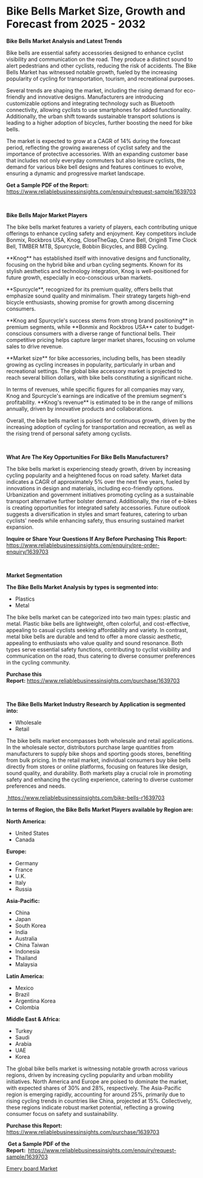 <p><h1>Bike Bells Market Size, Growth and Forecast from 2025 - 2032</h1></p><p><strong>Bike Bells Market Analysis and Latest Trends</strong></p>
<p><p>Bike bells are essential safety accessories designed to enhance cyclist visibility and communication on the road. They produce a distinct sound to alert pedestrians and other cyclists, reducing the risk of accidents. The Bike Bells Market has witnessed notable growth, fueled by the increasing popularity of cycling for transportation, tourism, and recreational purposes.</p><p>Several trends are shaping the market, including the rising demand for eco-friendly and innovative designs. Manufacturers are introducing customizable options and integrating technology such as Bluetooth connectivity, allowing cyclists to use smartphones for added functionality. Additionally, the urban shift towards sustainable transport solutions is leading to a higher adoption of bicycles, further boosting the need for bike bells.</p><p>The market is expected to grow at a CAGR of 14% during the forecast period, reflecting the growing awareness of cyclist safety and the importance of protective accessories. With an expanding customer base that includes not only everyday commuters but also leisure cyclists, the demand for various bike bell designs and features continues to evolve, ensuring a dynamic and progressive market landscape.</p></p>
<p><strong>Get a Sample PDF of the Report:&nbsp;</strong> <a href="https://www.reliablebusinessinsights.com/enquiry/request-sample/1639703?utm_campaign=2226&utm_medium=2&utm_source=Github&utm_content=ia&utm_term=08022025&utm_id=bike-bells">https://www.reliablebusinessinsights.com/enquiry/request-sample/1639703</a></p>
<p>&nbsp;</p>
<p><strong>Bike Bells Major Market Players</strong></p>
<p><p>The bike bells market features a variety of players, each contributing unique offerings to enhance cycling safety and enjoyment. Key competitors include Bonmix, Rockbros USA, Knog, CloseTheGap, Crane Bell, Origin8 Time Clock Bell, TIMBER MTB, Spurcycle, Bobbin Bicycles, and BBB Cycling.</p><p>**Knog** has established itself with innovative designs and functionality, focusing on the hybrid bike and urban cycling segments. Known for its stylish aesthetics and technology integration, Knog is well-positioned for future growth, especially in eco-conscious urban markets. </p><p>**Spurcycle**, recognized for its premium quality, offers bells that emphasize sound quality and minimalism. Their strategy targets high-end bicycle enthusiasts, showing promise for growth among discerning consumers. </p><p>**Knog and Spurcycle's success stems from strong brand positioning** in premium segments, while **Bonmix and Rockbros USA** cater to budget-conscious consumers with a diverse range of functional bells. Their competitive pricing helps capture larger market shares, focusing on volume sales to drive revenue.</p><p>**Market size** for bike accessories, including bells, has been steadily growing as cycling increases in popularity, particularly in urban and recreational settings. The global bike accessory market is projected to reach several billion dollars, with bike bells constituting a significant niche.</p><p>In terms of revenues, while specific figures for all companies may vary, Knog and Spurcycle's earnings are indicative of the premium segment's profitability. **Knog's revenue** is estimated to be in the range of millions annually, driven by innovative products and collaborations. </p><p>Overall, the bike bells market is poised for continuous growth, driven by the increasing adoption of cycling for transportation and recreation, as well as the rising trend of personal safety among cyclists.</p></p>
<p>&nbsp;</p>
<p><strong>What Are The Key Opportunities For Bike Bells Manufacturers?</strong></p>
<p><p>The bike bells market is experiencing steady growth, driven by increasing cycling popularity and a heightened focus on road safety. Market data indicates a CAGR of approximately 5% over the next five years, fueled by innovations in design and materials, including eco-friendly options. Urbanization and government initiatives promoting cycling as a sustainable transport alternative further bolster demand. Additionally, the rise of e-bikes is creating opportunities for integrated safety accessories. Future outlook suggests a diversification in styles and smart features, catering to urban cyclists' needs while enhancing safety, thus ensuring sustained market expansion.</p></p>
<p><strong>Inquire or Share Your Questions If Any Before Purchasing This Report:</strong> <a href="https://www.reliablebusinessinsights.com/enquiry/pre-order-enquiry/1639703?utm_campaign=2226&utm_medium=2&utm_source=Github&utm_content=ia&utm_term=08022025&utm_id=bike-bells">https://www.reliablebusinessinsights.com/enquiry/pre-order-enquiry/1639703</a></p>
<p>&nbsp;</p>
<p><strong>Market Segmentation</strong></p>
<p><strong>The Bike Bells Market Analysis by types is segmented into:</strong></p>
<p><ul><li>Plastics</li><li>Metal</li></ul></p>
<p><p>The bike bells market can be categorized into two main types: plastic and metal. Plastic bike bells are lightweight, often colorful, and cost-effective, appealing to casual cyclists seeking affordability and variety. In contrast, metal bike bells are durable and tend to offer a more classic aesthetic, appealing to enthusiasts who value quality and sound resonance. Both types serve essential safety functions, contributing to cyclist visibility and communication on the road, thus catering to diverse consumer preferences in the cycling community.</p></p>
<p><strong>Purchase this Report:&nbsp;</strong><a href="https://www.reliablebusinessinsights.com/purchase/1639703?utm_campaign=2226&utm_medium=2&utm_source=Github&utm_content=ia&utm_term=08022025&utm_id=bike-bells">https://www.reliablebusinessinsights.com/purchase/1639703</a></p>
<p>&nbsp;</p>
<p><strong>The Bike Bells Market Industry Research by Application is segmented into:</strong></p>
<p><ul><li>Wholesale</li><li>Retail</li></ul></p>
<p><p>The bike bells market encompasses both wholesale and retail applications. In the wholesale sector, distributors purchase large quantities from manufacturers to supply bike shops and sporting goods stores, benefiting from bulk pricing. In the retail market, individual consumers buy bike bells directly from stores or online platforms, focusing on features like design, sound quality, and durability. Both markets play a crucial role in promoting safety and enhancing the cycling experience, catering to diverse customer preferences and needs.</p></p>
<p><a href="https://www.reliablebusinessinsights.com/bike-bells-r1639703?utm_campaign=2226&utm_medium=2&utm_source=Github&utm_content=ia&utm_term=08022025&utm_id=bike-bells">&nbsp;https://www.reliablebusinessinsights.com/bike-bells-r1639703</a></p>
<p><strong>In terms of Region, the Bike Bells Market Players available by Region are:</strong></p>
<p>
    <p> <strong> North America: </strong>
        <ul>
            <li>United States</li>
            <li>Canada</li>
        </ul>
        </p> 
    <p> <strong> Europe: </strong>
        <ul>
            <li>Germany</li>
            <li>France</li>
            <li>U.K.</li>
            <li>Italy</li>
            <li>Russia</li>
        </ul>
        </p> 
    <p> <strong> Asia-Pacific: </strong>
        <ul>
            <li>China</li>
            <li>Japan</li>
            <li>South Korea</li>
            <li>India</li>
            <li>Australia</li>
            <li>China Taiwan</li>
            <li>Indonesia</li>
            <li>Thailand</li>
            <li>Malaysia</li>
        </ul>
        </p> 
    <p> <strong> Latin America: </strong>
        <ul>
            <li>Mexico</li>
            <li>Brazil</li>
            <li>Argentina Korea</li>
            <li>Colombia</li>
        </ul>
        </p> 
    <p> <strong> Middle East & Africa: </strong>
        <ul>
            <li>Turkey</li>
            <li>Saudi</li>
            <li>Arabia</li>
            <li>UAE</li>
            <li>Korea</li>
        </ul>
    </p>
    </p>
<p><p>The global bike bells market is witnessing notable growth across various regions, driven by increasing cycling popularity and urban mobility initiatives. North America and Europe are poised to dominate the market, with expected shares of 30% and 28%, respectively. The Asia-Pacific region is emerging rapidly, accounting for around 25%, primarily due to rising cycling trends in countries like China, projected at 15%. Collectively, these regions indicate robust market potential, reflecting a growing consumer focus on safety and sustainability.</p></p>
<p><strong>Purchase this Report: </strong><a href="https://www.reliablebusinessinsights.com/purchase/1639703?utm_campaign=2226&utm_medium=2&utm_source=Github&utm_content=ia&utm_term=08022025&utm_id=bike-bells">https://www.reliablebusinessinsights.com/purchase/1639703</a></p>
<p>&nbsp;<strong>Get a Sample PDF of the Report:&nbsp;&nbsp;</strong><a href="https://www.reliablebusinessinsights.com/enquiry/request-sample/1639703?utm_campaign=2226&utm_medium=2&utm_source=Github&utm_content=ia&utm_term=08022025&utm_id=bike-bells">https://www.reliablebusinessinsights.com/enquiry/request-sample/1639703</a></p>
<p><strong></strong></p>
<p><p><a href="https://github.com/AlisaRowe24/Market-Research-Report-List-1/blob/main/emery-board-market.md?utm_campaign=2226&utm_medium=2&utm_source=Github&utm_content=ia&utm_term=08022025&utm_id=bike-bells">Emery board Market</a></p></p>